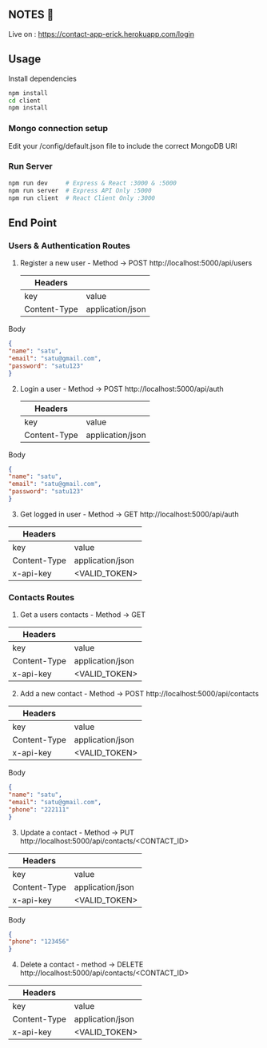 ## NOTES 📝
Live on : https://contact-app-erick.herokuapp.com/login

## Usage

Install dependencies

```bash
npm install
cd client
npm install
```

### Mongo connection setup

Edit your /config/default.json file to include the correct MongoDB URI

### Run Server

```bash
npm run dev     # Express & React :3000 & :5000
npm run server  # Express API Only :5000
npm run client  # React Client Only :3000
```

## End Point
### Users & Authentication Routes

1. Register a new user - Method -> POST http://localhost:5000/api/users

   | Headers      |                  |
   | ------------ | ---------------- |
   | key          | value            |
   | Content-Type | application/json |

Body

```JSON
{
"name": "satu",
"email": "satu@gmail.com",
"password": "satu123"
}
```


2. Login a user - Method -> POST http://localhost:5000/api/auth

   | Headers      |                  |
   | ------------ | ---------------- |
   | key          | value            |
   | Content-Type | application/json |

Body

```JSON
{
"name": "satu",
"email": "satu@gmail.com",
"password": "satu123"
}
```
3. Get logged in user - Method -> GET http://localhost:5000/api/auth

| Headers      |                  |
| ------------ | ---------------- |
| key          | value            |
| Content-Type | application/json |
| x-api-key    | <VALID_TOKEN>    |


### Contacts Routes

1. Get a users contacts - Method -> GET

| Headers      |                  |
| ------------ | ---------------- |
| key          | value            |
| Content-Type | application/json |
| x-api-key    | <VALID_TOKEN>    |

2. Add a new contact - Method -> POST http://localhost:5000/api/contacts

| Headers      |                  |
| ------------ | ---------------- |
| key          | value            |
| Content-Type | application/json |
| x-api-key    | <VALID_TOKEN>    |

Body

```JSON
{
"name": "satu",
"email": "satu@gmail.com",
"phone": "222111"
}
```

3. Update a contact - Method -> PUT http://localhost:5000/api/contacts/<CONTACT_ID>

| Headers      |                  |
| ------------ | ---------------- |
| key          | value            |
| Content-Type | application/json |
| x-api-key    | <VALID_TOKEN>    |

Body

```JSON
{
"phone": "123456"
}
```

4. Delete a contact - method -> DELETE http://localhost:5000/api/contacts/<CONTACT_ID>

| Headers      |                  |
| ------------ | ---------------- |
| key          | value            |
| Content-Type | application/json |
| x-api-key    | <VALID_TOKEN>    |
